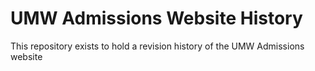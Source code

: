 # UMW Admissions Website History
This repository exists to hold a revision history of the UMW Admissions website
